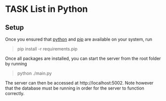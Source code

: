 # TASK List in Python

## Setup
Once you ensured that [python](https://www.python.org/downloads/) and [pip](https://pypi.org/project/pip/) are available on your system, run

> pip install -r requirements.pip

Once all packages are installed, you can start the server from the root folder by running

> python ./main.py

The server can then be accessed at http://localhost:5002. Note however that the database must be running in order for the server to function correctly.